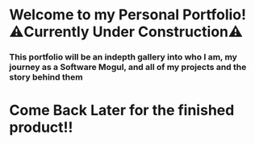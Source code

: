 # Welcome to my Personal Portfolio! <br> ⚠️Currently Under Construction⚠️
### This portfolio will be an indepth gallery into who I am, my journey as a Software Mogul, and all of my projects and the story behind them
# Come Back Later for the finished product!!
